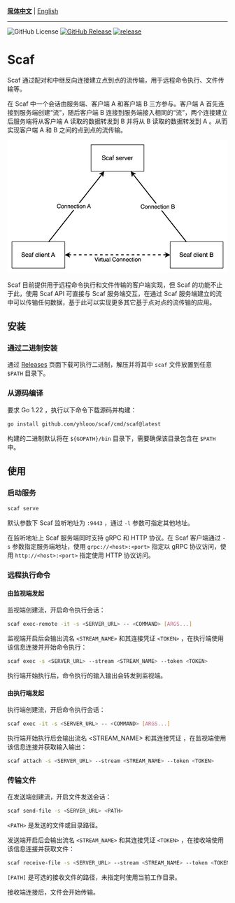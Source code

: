 **[简体中文](README_CN.md)** | [English](README.md)

---

![GitHub License](https://img.shields.io/github/license/yhlooo/scaf)
[![GitHub Release](https://img.shields.io/github/v/release/yhlooo/scaf)](https://github.com/yhlooo/scaf/releases/latest)
[![release](https://github.com/yhlooo/scaf/actions/workflows/release.yaml/badge.svg)](https://github.com/yhlooo/scaf/actions/workflows/release.yaml)

# Scaf

Scaf 通过配对和中继反向连接建立点到点的流传输，用于远程命令执行、文件传输等。

在 Scaf 中一个会话由服务端、客户端 A 和客户端 B 三方参与。客户端 A 首先连接到服务端创建“流”，随后客户端 B 连接到服务端接入相同的“流”，两个连接建立后服务端将从客户端 A 读取的数据转发到 B 并将从 B 读取的数据转发到 A 。从而实现客户端 A 和 B 之间的点到点的流传输。

![scaf.drawio.svg](docs/images/scaf.drawio.svg)

Scaf 目前提供用于远程命令执行和文件传输的客户端实现，但 Scaf 的功能不止于此，使用 Scaf API 可直接与 Scaf 服务端交互，在通过 Scaf 服务端建立的流中可以传输任何数据，基于此可以实现更多其它基于点对点的流传输的应用。

## 安装

### 通过二进制安装

通过 [Releases](https://github.com/yhlooo/scaf/releases) 页面下载可执行二进制，解压并将其中 `scaf` 文件放置到任意 `$PATH` 目录下。

### 从源码编译

要求 Go 1.22 ，执行以下命令下载源码并构建：

```bash
go install github.com/yhlooo/scaf/cmd/scaf@latest
```

构建的二进制默认将在 `${GOPATH}/bin` 目录下，需要确保该目录包含在 `$PATH` 中。

## 使用

### 启动服务

```bash
scaf serve
```

默认参数下 Scaf 监听地址为 `:9443` ，通过 `-l` 参数可指定其他地址。

在监听地址上 Scaf 服务端同时支持 gRPC 和 HTTP 协议。在 Scaf 客户端通过 `-s` 参数指定服务端地址，使用 `grpc://<host>:<port>` 指定以 gRPC 协议访问，使用 `http://<host>:<port>` 指定使用 HTTP 协议访问。  

### 远程执行命令

#### 由监视端发起

监视端创建流，开启命令执行会话：

```bash
scaf exec-remote -it -s <SERVER_URL> -- <COMMAND> [ARGS...]
```

监视端开启后会输出流名 `<STREAM_NAME>` 和其连接凭证 `<TOKEN>` ，在执行端使用该信息连接并开始命令执行：

```bash
scaf exec -s <SERVER_URL> --stream <STREAM_NAME> --token <TOKEN>
```

执行端开始执行后，命令执行的输入输出会转发到监视端。

#### 由执行端发起

执行端创建流，开启命令执行会话：

```bash
scaf exec -it -s <SERVER_URL> -- <COMMAND> [ARGS...]
```

执行端开始执行后会输出流名 <STREAM_NAME> 和其连接凭证 <TOKEN> ，在监视端使用该信息连接并获取输入输出：

```bash
scaf attach -s <SERVER_URL> --stream <STREAM_NAME> --token <TOKEN>
```

### 传输文件

在发送端创建流，开启文件发送会话：

```bash
scaf send-file -s <SERVER_URL> <PATH>
```

`<PATH>` 是发送的文件或目录路径。

发送端开启后会输出流名 `<STREAM_NAME>` 和其连接凭证 `<TOKEN>` ，在接收端使用该信息连接并获取文件：

```bash
scaf receive-file -s <SERVER_URL> --stream <STREAM_NAME> --token <TOKEN> [PATH]
```

`[PATH]` 是可选的接收文件的路径，未指定时使用当前工作目录。

接收端连接后，文件会开始传输。

